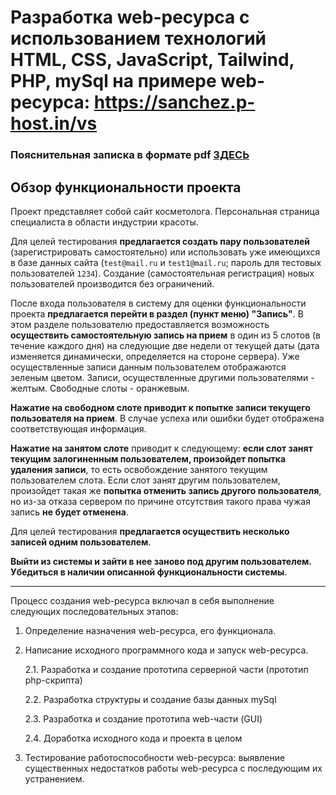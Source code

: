 # Разработка web-ресурса с использованием технологий HTML, CSS, JavaScript, Tailwind, PHP, mySql на примере web-ресурса: https://sanchez.p-host.in/vs

### Пояснительная записка в формате pdf [ЗДЕСЬ](/doc/Итоговая_работа_Сталидзанс_КВ.pdf)

## Обзор функциональности проекта

Проект представляет собой сайт косметолога. Персональная страница специалиста в области индустрии красоты.

Для целей тестирования **предлагается создать пару пользователей** (зарегистрировать самостоятельно) или использовать уже имеющихся в базе данных сайта (`test@mail.ru` и `test1@mail.ru`; пароль для тестовых пользователей `1234`). Создание (самостоятельная регистрация) новых пользователей производится без ограничений.

После входа пользователя в систему для оценки функциональности проекта **предлагается перейти в раздел (пункт меню) "Запись"**. В этом разделе пользователю предоставляется возможность **осуществить самостоятельную запись на прием** в один из 5 слотов (в течение каждого дня) на следующие две недели от текущей даты (дата изменяется динамически, определяется на стороне сервера). Уже осуществленные записи данным пользователем отображаются зеленым цветом. Записи, осуществленные другими пользователями - желтым. Свободные слоты - оранжевым.

**Нажатие на свободном слоте приводит к попытке записи текущего пользователя на прием**. В случае успеха или ошибки будет отображена соответствующая информация.

**Нажатие на занятом слоте** приводит к следующему: **если слот занят текущим залогиненным пользователем, произойдет попытка удаления записи**, то есть освобождение занятого текущим пользователем слота. Если слот занят другим пользователем, произойдет такая же **попытка отменить запись другого пользователя**, но из-за отказа сервером по причине отсутствия такого права чужая запись **не будет отменена**.

Для целей тестирования **предлагается осуществить несколько записей одним пользователем**.

**Выйти из системы и зайти в нее заново под другим пользователем. Убедиться в наличии описанной функциональности системы**.

---

Процесс создания web-ресурса включал в себя выполнение следующих последовательных этапов:

1. Определение назначения web-ресурса, его функционала.

2. Написание исходного программного кода и запуск web-ресурса.

   2.1. Разработка и создание прототипа серверной части (прототип php-скрипта)

   2.2. Разработка структуры и создание базы данных mySql

   2.3. Разработка и создание прототипа web-части (GUI)

   2.4. Доработка исходного кода и проекта в целом

3. Тестирование работоспособности web-ресурса: выявление существенных недостатков работы web-ресурса с последующим их устранением.
